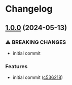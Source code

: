# Changelog

## [1.0.0](https://github.com/joshuaavalon/fastify-plugin-typebox/compare/fastify-plugin-typebox-v0.0.1...fastify-plugin-typebox-v1.0.0) (2024-05-13)


### ⚠ BREAKING CHANGES

* initial commit

### Features

* initial commit ([c536218](https://github.com/joshuaavalon/fastify-plugin-typebox/commit/c5362181cf7a563a7163a2103342b2c9fa6f6929))
